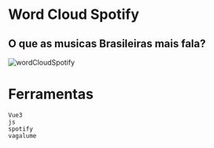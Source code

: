 # Word Cloud Spotify

## O que as musicas Brasileiras mais fala?


![wordCloudSpotify](https://user-images.githubusercontent.com/19413241/202439286-7c7b009a-30fa-41a4-b455-58324eb9fb28.png)

# Ferramentas
````
Vue3
js
spotify
vagalume
````
